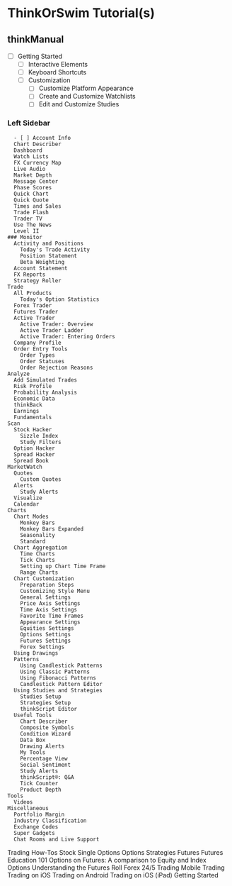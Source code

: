 # ThinkOrSwim Tutorial(s)
  
  ## thinkManual
  - [ ] Getting Started
    - [ ] Interactive Elements
    - [ ] Keyboard Shortcuts
    - [ ] Customization
      - [ ] Customize Platform Appearance
      - [ ] Create and Customize Watchlists
      - [ ] Edit and Customize Studies

  ### Left Sidebar
      - [ ] Account Info
      Chart Describer
      Dashboard
      Watch Lists
      FX Currency Map
      Live Audio
      Market Depth
      Message Center
      Phase Scores
      Quick Chart
      Quick Quote
      Times and Sales
      Trade Flash
      Trader TV
      Use The News
      Level II
    ### Monitor
      Activity and Positions
        Today's Trade Activity
        Position Statement
        Beta Weighting
      Account Statement
      FX Reports
      Strategy Roller
    Trade
      All Products
        Today's Option Statistics
      Forex Trader
      Futures Trader
      Active Trader
        Active Trader: Overview
        Active Trader Ladder
        Active Trader: Entering Orders
      Company Profile
      Order Entry Tools
        Order Types
        Order Statuses
        Order Rejection Reasons
    Analyze
      Add Simulated Trades
      Risk Profile
      Probability Analysis
      Economic Data
      thinkBack
      Earnings
      Fundamentals
    Scan
      Stock Hacker
        Sizzle Index
        Study Filters
      Option Hacker
      Spread Hacker
      Spread Book
    MarketWatch
      Quotes
        Custom Quotes
      Alerts
        Study Alerts
      Visualize
      Calendar
    Charts
      Chart Modes
        Monkey Bars
        Monkey Bars Expanded
        Seasonality
        Standard
      Chart Aggregation
        Time Charts
        Tick Charts
        Setting up Chart Time Frame
        Range Charts
      Chart Customization
        Preparation Steps
        Customizing Style Menu
        General Settings
        Price Axis Settings
        Time Axis Settings
        Favorite Time Frames
        Appearance Settings
        Equities Settings
        Options Settings
        Futures Settings
        Forex Settings
      Using Drawings
      Patterns
        Using Candlestick Patterns
        Using Classic Patterns
        Using Fibonacci Patterns
        Candlestick Pattern Editor
      Using Studies and Strategies
        Studies Setup
        Strategies Setup
        thinkScript Editor
      Useful Tools
        Chart Describer
        Composite Symbols
        Condition Wizard
        Data Box
        Drawing Alerts
        My Tools
        Percentage View
        Social Sentiment
        Study Alerts
        thinkScript®: Q&A
        Tick Counter
        Product Depth
    Tools
      Videos
    Miscellaneous
      Portfolio Margin
      Industry Classification
      Exchange Codes
      Super Gadgets
      Chat Rooms and Live Support
  Trading How-Tos
    Stock
    Single Options
    Options Strategies
    Futures
      Futures Education 101
      Options on Futures: A comparison to Equity and Index Options
      Understanding the Futures Roll
    Forex
    24/5 Trading
  Mobile Trading
    Trading on iOS
    Trading on Android
    Trading on iOS (iPad)
    Getting Started

